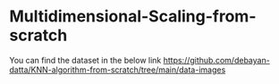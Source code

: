 # Multidimensional-Scaling-from-scratch
You can find the dataset in the below link
https://github.com/debayan-datta/KNN-algorithm-from-scratch/tree/main/data-images
